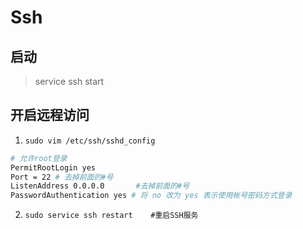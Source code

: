 # Ssh


## 启动

> service ssh start

## 开启远程访问

1. `sudo vim /etc/ssh/sshd_config`
```bash
# 允许root登录
PermitRootLogin yes 
Port = 22 # 去掉前面的#号
ListenAddress 0.0.0.0		#去掉前面的#号
PasswordAuthentication yes # 将 no 改为 yes 表示使用帐号密码方式登录
```
2. `sudo service ssh restart	#重启SSH服务`